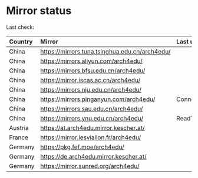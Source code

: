 <script src="./time.js"></script>
# Mirror status
Last check: <script type="text/javascript">localize(1676780640.6519017);</script>

|Country|Mirror|Last update|
|:------|:-----|:----------|
|China|https://mirrors.tuna.tsinghua.edu.cn/arch4edu/|<script type="text/javascript">localize(1676745297);</script>|
|China|https://mirrors.aliyun.com/arch4edu/|<script type="text/javascript">localize(1676702463);</script>|
|China|https://mirrors.bfsu.edu.cn/arch4edu/|<script type="text/javascript">localize(1676745297);</script>|
|China|https://mirror.iscas.ac.cn/arch4edu/|<script type="text/javascript">localize(1676745297);</script>|
|China|https://mirrors.nju.edu.cn/arch4edu/|<script type="text/javascript">localize(1676702463);</script>|
|China|https://mirrors.pinganyun.com/arch4edu/|ConnectionError|
|China|https://mirrors.sau.edu.cn/arch4edu/|<script type="text/javascript">localize(1673850842);</script>|
|China|https://mirrors.ynu.edu.cn/arch4edu/|ReadTimeout|
|Austria|https://at.arch4edu.mirror.kescher.at/|<script type="text/javascript">localize(1676745297);</script>|
|France|https://mirror.lesviallon.fr/arch4edu/|<script type="text/javascript">localize(1676745297);</script>|
|Germany|https://pkg.fef.moe/arch4edu/|<script type="text/javascript">localize(1676745297);</script>|
|Germany|https://de.arch4edu.mirror.kescher.at/|<script type="text/javascript">localize(1676745297);</script>|
|Germany|https://mirror.sunred.org/arch4edu/|<script type="text/javascript">localize(1676745297);</script>|

<script src="./tablefilter/tablefilter.js"></script>
<script src="./table.js"></script>